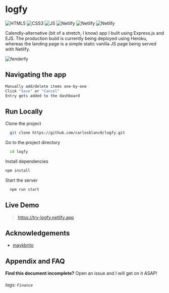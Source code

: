 
# logfy

![HTML5](https://img.shields.io/badge/html5-%23E34F26.svg?style=for-the-badge&logo=html5&logoColor=white)
![CSS3](https://img.shields.io/badge/css3-%231572B6.svg?style=for-the-badge&logo=css3&logoColor=white)
![JS](https://img.shields.io/badge/javascript-%23323330.svg?style=for-the-badge&logo=javascript&logoColor=%23F7DF1E)
![Netlify](https://img.shields.io/badge/Netlify-00C7B7?style=for-the-badge&logo=netlify&logoColor=white)
![Netlify](https://img.shields.io/badge/express.js-%23404d59.svg?style=for-the-badge&logo=express&logoColor=%2361DAFB)
![Netlify](https://img.shields.io/badge/heroku-%23430098.svg?style=for-the-badge&logo=heroku&logoColor=white)


Calendly-alternative (bit of a stretch, I know) app I built using Express.js and EJS. The production build is currently being deployed using Heroku, whereas the landing page is a simple static vanilla JS page being served with Netlify.

![fenderfy](logfy.gif)

## Navigating the app
```bash
Manually add/delete items one-by-one
Click "Save" or "Cancel"
Entry gets added to the dashboard
```

## Run Locally

Clone the project

```bash
  git clone https://github.com/carlosblanc0/logfy.git
```

Go to the project directory

```bash
  cd logfy
```

Install dependencies

```bash
npm install 
```

Start the server

```bash
  npm run start
```
 
 ## Live Demo
>  https://try-logfy.netlify.app


## Acknowledgements

 - [maykbrito](https://github.com/maykbrito)


## Appendix and FAQ

**Find this document incomplete?** Open an issue and I will get on it ASAP!

###### tags: `Finance` 

  
